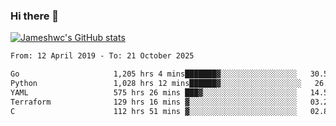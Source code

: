 ### Hi there 👋

[![Jameshwc's GitHub stats](https://github-readme-stats.vercel.app/api?username=jameshwc)](https://github.com/anuraghazra/github-readme-stats)

<!--START_SECTION:waka-->

```txt
From: 12 April 2019 - To: 21 October 2025

Go                     1,205 hrs 4 mins███████▓░░░░░░░░░░░░░░░░░   30.54 %
Python                 1,028 hrs 12 mins██████▓░░░░░░░░░░░░░░░░░░   26.06 %
YAML                   575 hrs 26 mins ███▓░░░░░░░░░░░░░░░░░░░░░   14.58 %
Terraform              129 hrs 16 mins ▓░░░░░░░░░░░░░░░░░░░░░░░░   03.28 %
C                      112 hrs 51 mins ▓░░░░░░░░░░░░░░░░░░░░░░░░   02.86 %
```

<!--END_SECTION:waka-->